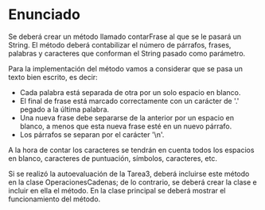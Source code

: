 # Enunciado
>
Se deberá crear un método llamado contarFrase al que se le pasará un String. El método deberá contabilizar el número de párrafos, frases, palabras y caracteres que conforman el String pasado como parámetro.
>
Para la implementación del método vamos a considerar que se pasa un texto bien escrito, es decir:
* Cada palabra está separada de otra por un solo espacio en blanco.
* El final de frase está marcado correctamente con un carácter de '.' pegado a la última palabra.
* Una nueva frase debe separarse de la anterior por un espacio en blanco, a menos que esta nueva frase esté en un nuevo párrafo.
* Los párrafos se separan por el carácter '\n'.
>
A la hora de contar los caracteres se tendrán en cuenta todos los espacios en blanco, caracteres de puntuación, símbolos, caracteres, etc.
>
Si se realizó la autoevaluación de la Tarea3, deberá incluirse este método en la clase OperacionesCadenas; de lo contrario, se deberá crear la clase e incluir en ella el método. En la clase principal se deberá mostrar el funcionamiento del método.